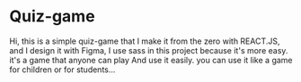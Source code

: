 # Quiz-game
 Hi, this is a simple quiz-game that I make it from the zero with REACT.JS, and I design it with Figma, I use sass in this project because it's more easy. it's a game that anyone can play And use it easily. you can use it like a game for children or for students...
